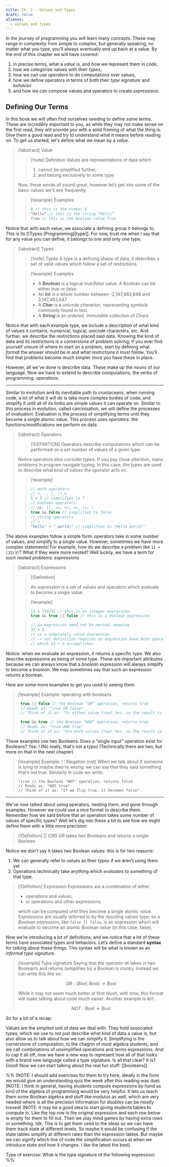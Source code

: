 ```yaml
---
title: Ch. 1 - Values and Types
draft: false
aliases:
  - values and types
---
```


In the journey of programming you will learn many concepts. These may range in complexity from simple to complex, but generally speaking, no matter what you type, you’ll always eventually end up back at a value. By the end of this chapter we will have covered:
 1. in precise terms, what a *value* is, and how we represent them in code,
 2. how we categorize values with their *types*,
 3. how we can use *operators* to do computations over values,
 4. how we define operators in terms of both their *type signature* and *behavior*
 5. and how we can compose values and operators to create *expressions*.

## Defining Our Terms

In this book we will often find ourselves needing to define some terms. These are incredibly important to you, as while they may not make sense on the first read, they will provide you with a solid framing of what the thing is. Give them a good read and try to understand what it means before reading on. To get us started, let's define what we mean by a *value*.

> [!abstract] Value
>> [!note]  Definition
>> Values are representations of data which 
>> 1. cannot be simplified further, 
> >2. and belong exclusively to some type.
>
>Now, these words all sound great, however let’s get into some of the basic values we'll see frequently.
>
>> [!example] Examples
> >```csharp
> >8 // this is the number 8
> >“Hello” // this is the string “Hello”
> >True // this is the Boolean value True
> >```

Notice that with each value, we associate a defining group it belongs to. This is its [[Types (Programming)|type]]. For now, trust me when I say that for any value you can define, it belongs to one and only one type.

> [!abstract] Types
>> [!note] Types
>> A type is a defining shape of data, it describes a set of valid values which follow a set of restrictions.
>
>> [!example] Examples
>> - A ***Boolean*** is a logical *true/false* value. A Boolean can be either *true* or *false*.
>> - An ***Int*** is a whole *number* between -2,147,483,648 and 2,147,483,647
>> - A ***Char*** is a *unicode character*, representing symbols commonly found in text.
>> - A ***String*** is an *ordered*, *immutable* collection of *Chars*

Notice that with each example type, we include a description of what kind of values it contains, numerical, logical, unicode characters, etc. And further, we describe the restrictions placed said data. Knowing the kind of data and its restrictions is a cornerstone of problem solving; if you ever find yourself unsure of where to start on a problem, start by defining what *format* the answer should be in and what *restrictions* it must follow. You'll find that problems become much simpler once you have these in place.

However, all we've done is describe data. These make up the nouns of our language. Now we have to extend to describe computations, the verbs of programming: *operations*.

---

Similar to evolution and its inevitable path to crustaceans, when running code, a lot of what it will do is take more complex bodies of code, and simplify it until all of its limbs are simple values it can operate on. Similar to this process in evolution, called carcinisation, we will define the processes of *evaluation*. Evaluation is the process of simplifying terms until they become a single atomic value. This process uses *operators*: the functions/modifications we perform on data.

> [!abstract] Operators 
>> [!DEFINITION] 
>> Operators describe computations which can be performed on a set number of values of a given type.
>
> Notice operators also consider *types*. If you pay close attention, many problems in program navigate typing. In this case, the types are used to describe what kind of values the operator acts on.
>> [!example] 
>>```csharp
>> // math operators:
>> // +, -, /, \*,%
>> 5 + 2 // simplifies to 7
>> // boolean operators
>> // &&, ||, ==, <=, >=, !=, !
>> true && false // simplifies to false
>> // string operators
>> // +
>> "Hello" + " world!" // simplifies to "Hello world!"
>>```
>


The above examples follow a simple form: operators take in some number of values, and simplify to a single value. However, sometimes we have more complex statements! For example, how do we describe a problem like `11 + (33/3)`? What if they were more nested? Well luckily, we have a term for such nested problems: *expressions*

>[!abstract] Expressions
>> [!Definition]
>> 
>> An *expression* is a set of values and operators which evaluate to become a single value.
> 
>>[!example] 
>>
>>```csharp
>>11 + (33/3) // this is an integer expression
>>true && true || false // this is a boolean expression
>>
>>// an expression need not be nested, meaning
>>33 + 2
>>// is a completely valid expression. 
>>// -> our definition requires an expression have both operators and values
>>// which 33 + 2 accomplishes
>>```
>
Notice: when we evaluate an expression, it returns a specific type. We also describe expressions as being of some type. These are important attributes because we can always know that a *boolean* expression will always simplify to become a *boolean*. We may sometimes say that such an expression *returns* a boolean.

Here are some more examples to get you used to seeing them.

> [!example] Example: operating with booleans
> ```csharp
>  true || false // the Boolean “OR” operation, returns true
>  // Reads as: "true OR false"
>  // Think of it as: "Is either value true? Yes, so the result is true"
>
>  true && true // the Boolean “AND” operation, returns true 
>  // Reads as: "true AND true"
>  // Think of it as: "Are both values true? Yes, so the result is true"

These examples use two Booleans. Does a “single input” operation exist for Booleans? Yes: ! (No really, that’s not a typo) (Technically there are two, but more on that in the next chapter)


> [!example] Example: ! : Negation (not)
> When we talk about if someone is lying or maybe they’re wrong, we can say that they said something that’s not true. Similarly in code we write:
> ```Csharp 
> !true // the Boolean "NOT" operation, returns false
> // Reads as: "NOT true"
> // Think of it as: "If we flip true, it becomes false"
> ```

--- 

We've now talked about using operators, nesting them, and gone through examples. However we could use a nice format to describe them. Remember how we said before that an operation takes some number of values of specific types? Well let’s dig into these a bit to see how we might define them with a little more precision:


> [!Definition] || (OR)
> OR takes two Booleans and returns a single Boolean

Notice we don’t say it takes two Boolean values: this is for two reasons:
1. We can generally refer to values as their types if we aren’t using them yet
2. Operations technically take anything which *evaluates* to something of that type.

> [!Definition] Expression
> Expressions are a combination of either
> -  operations and values, 
> - or operations and other expressions, 
 >
 >which can be computed until they become a single atomic value. Expressions are usually referred to by the resulting values type; so a *Boolean expression*, like `false || false`, is an expression which will evaluate to become an atomic Boolean value (in this case: false).
 >

Now we’re introducing a lot of definitions, and we notice that a lot of these terms have associated types and behaviors. Let’s define a standard **syntax** for talking about these things. This syntax will be what is known as an *informal type signature*.


> [!example] Type signature
> Saying that the operator `OR` takes in two Boolean’s and returns (simplifies to) a Boolean is clunky. Instead we can write this like so:
> 
> $$OR : (Bool, Bool) \rightarrow Bool$$
> 
> While it may not seem much better at first blush, with time, this format will make talking about code much easier. Another example is `NOT`:
> 
> $$NOT: Bool \rightarrow Bool$$

So for a bit of a recap: 

Values are the simplest unit of data we deal with. They hold associated types, which we use to not just describe what kind of data a value is, but also allow us to talk about how we can simplify it. Simplifying is the cornerstone of computation, to the chagrin of most algebra students, and we call combinations of unsimplified operations and terms expressions. And to cap it all off, now we have a new way to represent how all of that looks with a brand new language called a type signature. Is all that clear? It is? Good! Now we can start talking about the real fun stuff: [[booleans]]


%% (NOTE: I should add exercises for them to try here, ideally in the form we would give an understanding quiz the week after this reading was due)
(NOTE: I think in general, having students compute expressions by hand as kind of the algebra of programming would be very helpful. It lets us teach them some Boolean algebra and stuff like modulus as well, which are very needed where is all the precision information for doubles can be mostly tossed)
(NOTE: it may be a good idea to start giving students tables to compute in. Like the top row is the original expression and each row below is empty for them to fill out. Then we play mind games by having extra rows or something. Idk. This is to get them used to the ideas so we can have them track state at different levels. So maybe it would be confusing if the state tables simplify at different rates than the expression tables. But maybe we can signify which line of code the simplification occurs at when we introduce state and how it changes. I like the latest the best)

Type of exercise:
What is the type signature of the following expression: %%
